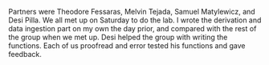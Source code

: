Partners were Theodore Fessaras, Melvin Tejada, Samuel Matylewicz, and Desi Pilla. We all met up on Saturday to do the lab. I wrote the derivation and data ingestion part on my own the day prior, and compared with the rest of the group when we met up. Desi helped the group with writing the functions. Each of us proofread and error tested his functions and gave feedback.
